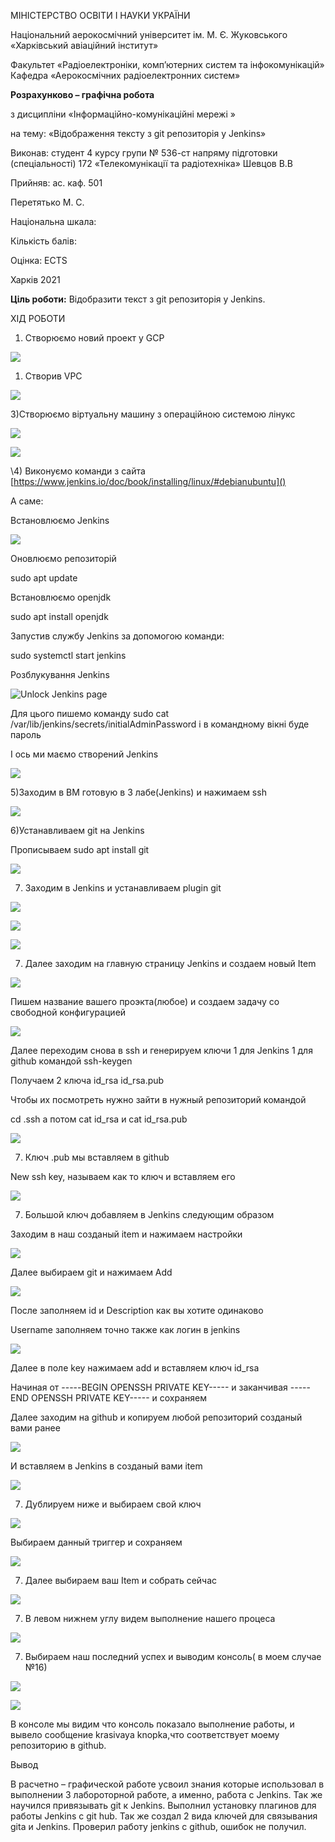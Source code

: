 ﻿МІНІСТЕРСТВО ОСВІТИ І НАУКИ УКРАЇНИ

Національний аерокосмічний університет ім. М. Є. Жуковського «Харківський авіаційний інститут»

Факультет «Радіоелектроніки, комп’ютерних систем та інфокомунікацій» Кафедра «Аерокосмічних радіоелектронних систем»  









**Розрахунково – графічна робота**

з дисципліни «Інформаційно-комунікаційні мережі » 

на тему: «Відображення тексту з git репозиторія у Jenkins»



Виконав: студент 4 курсу групи № 536-ст напряму підготовки (спеціальності) 172 «Телекомунікації та радіотехніка»  Шевцов В.В

Прийняв: ас. каф. 501  

Перетятько М. С.  



Національна шкала:  

Кількість балів:  

Оцінка: ECTS  










Харків 2021 

**Ціль роботи:** Відобразити текст з git репозиторія у Jenkins.  

ХІД РОБОТИ 

1) Cтворюємо новий проект у GCP

![](Aspose.Words.122958ae-dabc-4adf-893e-bbcef754e65c.001.png)

1) Створив VPC

![](Aspose.Words.122958ae-dabc-4adf-893e-bbcef754e65c.002.png)

3)Створюємо віртуальну машину з операційною системою лінукс

![](Aspose.Words.122958ae-dabc-4adf-893e-bbcef754e65c.003.png)

![](Aspose.Words.122958ae-dabc-4adf-893e-bbcef754e65c.004.png)



\4) Виконуємо команди з сайта [https://www.jenkins.io/doc/book/installing/linux/#debianubuntu]()

А саме:




Встановлюємо Jenkins

![](Aspose.Words.122958ae-dabc-4adf-893e-bbcef754e65c.005.png)

Оновлюємо репозиторій

sudo apt update

Встановлюємо openjdk

sudo apt install openjdk

Запустив службу Jenkins за допомогою команди:

sudo systemctl start jenkins

Розблукування Jenkins

![Unlock Jenkins page](Aspose.Words.122958ae-dabc-4adf-893e-bbcef754e65c.006.jpeg)

Для цього пишемо команду sudo cat /var/lib/jenkins/secrets/initialAdminPassword і в командному вікні буде пароль

І ось ми маємо створений Jenkins

![](Aspose.Words.122958ae-dabc-4adf-893e-bbcef754e65c.007.png)

5)Заходим в ВМ готовую в 3 лабе(Jenkins) и нажимаем ssh

![](Aspose.Words.122958ae-dabc-4adf-893e-bbcef754e65c.008.png)

6)Устанавливаем git на Jenkins

Прописываем sudo apt install git

![](Aspose.Words.122958ae-dabc-4adf-893e-bbcef754e65c.009.png)

7) Заходим в Jenkins и устанавливаем plugin git

![](Aspose.Words.122958ae-dabc-4adf-893e-bbcef754e65c.010.png)

![](Aspose.Words.122958ae-dabc-4adf-893e-bbcef754e65c.011.png)

![](Aspose.Words.122958ae-dabc-4adf-893e-bbcef754e65c.012.png)

7) Далее заходим на главную страницу Jenkins и создаем новый Item

![](Aspose.Words.122958ae-dabc-4adf-893e-bbcef754e65c.013.png)

Пишем название вашего проэкта(любое) и создаем задачу со свободной конфигурацией

![](Aspose.Words.122958ae-dabc-4adf-893e-bbcef754e65c.014.png)

Далее переходим снова в ssh и генерируем ключи 1 для Jenkins 1 для github командой ssh-keygen

Получаем 2 ключа id\_rsa id\_rsa.pub

Чтобы их посмотреть нужно зайти в нужный репозиторий командой

cd .ssh а потом cat id\_rsa и cat id\_rsa.pub

![](Aspose.Words.122958ae-dabc-4adf-893e-bbcef754e65c.015.png)

7) Ключ .pub мы вставляем в github

New ssh key, называем как то ключ и вставляем его

![](Aspose.Words.122958ae-dabc-4adf-893e-bbcef754e65c.016.png)

7) Большой ключ добавляем в Jenkins следующим образом

Заходим в наш созданый item и нажимаем настройки

![](Aspose.Words.122958ae-dabc-4adf-893e-bbcef754e65c.017.png)

Далее выбираем git и нажимаем Add

![](Aspose.Words.122958ae-dabc-4adf-893e-bbcef754e65c.018.png)

После заполняем id и Description как вы хотите одинаково

Username заполняем точно также как логин в jenkins

![](Aspose.Words.122958ae-dabc-4adf-893e-bbcef754e65c.019.png)

Далее в поле key нажимаем add и вставляем ключ id\_rsa

Начиная от -----BEGIN OPENSSH PRIVATE KEY----- и заканчивая -----END OPENSSH PRIVATE KEY----- и сохраняем

Далее заходим на github и копируем любой репозиторий созданый вами ранее

![](Aspose.Words.122958ae-dabc-4adf-893e-bbcef754e65c.020.png)

И вставляем в Jenkins в созданый вами item 

![](Aspose.Words.122958ae-dabc-4adf-893e-bbcef754e65c.021.png)

7) Дублируем ниже и выбираем свой ключ

![](Aspose.Words.122958ae-dabc-4adf-893e-bbcef754e65c.022.png)

Выбираем данный триггер и сохраняем

![](Aspose.Words.122958ae-dabc-4adf-893e-bbcef754e65c.023.png)

7) Далее выбираем ваш Item и собрать сейчас

![](Aspose.Words.122958ae-dabc-4adf-893e-bbcef754e65c.024.png)

7) В левом нижнем углу видем выполнение нашего процеса

![](Aspose.Words.122958ae-dabc-4adf-893e-bbcef754e65c.025.png)

7) Выбираем наш последний успех и выводим консоль( в моем случае №16) 

![](Aspose.Words.122958ae-dabc-4adf-893e-bbcef754e65c.026.png)

![](Aspose.Words.122958ae-dabc-4adf-893e-bbcef754e65c.027.png)

В консоле мы видим что консоль показало выполнение работы, и вывело сообщение krasivaya knopka,что соответствует моему репозиторию в github.




Вывод

В расчетно – графической работе усвоил знания которые использовал в выполнении 3 лабороторной работе, а именно, работа с Jenkins. Так же научился привязывать git к Jenkins. Выполнил установку плагинов для работы Jenkins с git hub. Так же создал 2 вида ключей для связывания gita и Jenkins. Проверил работу jenkins с github, ошибок не получил.




